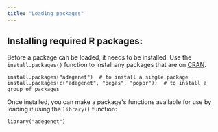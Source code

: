 ```yaml
---
title: "Loading packages"
---
```


## Installing required R packages:

Before a package can be loaded, it needs to be installed. Use the
`install.packages()` function to install any packages that are on [CRAN](http://cran.r-project.org/).

```
install.packages("adegenet")  # to install a single package
install.packages(c("adegenet", "pegas", "poppr"))  # to install a group of packages
```

Once installed, you can make a package's functions available for use
by loading it using the `library()` function:
```
library("adegenet")
```



